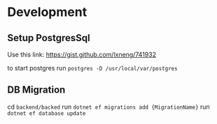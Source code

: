 


# Development

## Setup PostgresSql

Use this link:
https://gist.github.com/lxneng/741932

to start postgres run `postgres -D /usr/local/var/postgres`

## DB Migration

cd `backend/backed`
run `dotnet ef migrations add {MigrationName}`
run `dotnet ef database update`
